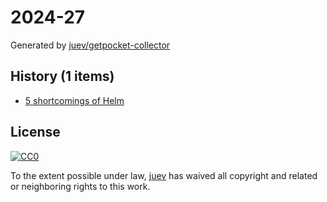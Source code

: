 # 2024-27

Generated by [juev/getpocket-collector](https://github.com/juev/getpocket-collector)

## History (1 items)

- [5 shortcomings of Helm](https://glasskube.eu/en/r/knowledge/5-helm-shortcomings/)

## License

[![CC0](https://mirrors.creativecommons.org/presskit/buttons/88x31/svg/cc-zero.svg)](https://creativecommons.org/publicdomain/zero/1.0/)

To the extent possible under law, [juev](https://github.com/juev) has waived all copyright and related or neighboring rights to this work.
